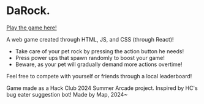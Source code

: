 # DaRock.
[Play the game here!](https://darockgame.web.app)

A web game created through HTML, JS, and CSS (through React)!
- Take care of your pet rock by pressing the action button he needs!
- Press power ups that spawn randomly to boost your game!
- Beware, as your pet will gradually demand more actions overtime!

Feel free to compete with yourself or friends through a local leaderboard!

Game made as a Hack Club 2024 Summer Arcade project. Inspired by HC's bug eater suggestion bot!
Made by Map, 2024~